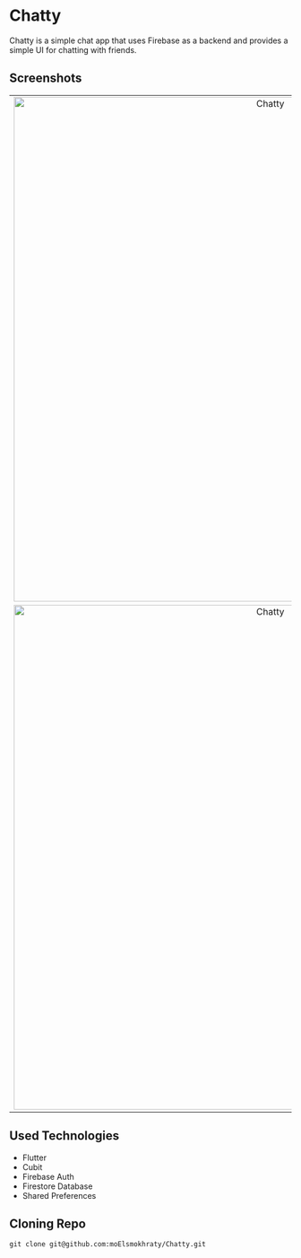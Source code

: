 Chatty
=============================
Chatty is a simple chat app that uses Firebase as a backend and provides a simple UI for chatting with friends.

## Screenshots

|                                                                                                                      |                                                                                                                    |
|:--------------------------------------------------------------------------------------------------------------------:|:------------------------------------------------------------------------------------------------------------------:|
|  <img alt="Chatty" src="https://github.com/moElsmokhraty/chat_app/blob/master/screenshots/splash.png" width="900"/>  | <img alt="Chatty" src="https://github.com/moElsmokhraty/chat_app/blob/master/screenshots/login.png" width= "900"/> |
| <img alt="Chatty" src="https://github.com/moElsmokhraty/chat_app/blob/master/screenshots/register.png" width="900"/> | <img alt="Chatty" src="https://github.com/moElsmokhraty/chat_app/blob/master/screenshots/chat.png" width="900"/>  |

## Used Technologies

- Flutter
- Cubit
- Firebase Auth
- Firestore Database
- Shared Preferences

## Cloning Repo

`git clone git@github.com:moElsmokhraty/Chatty.git`
